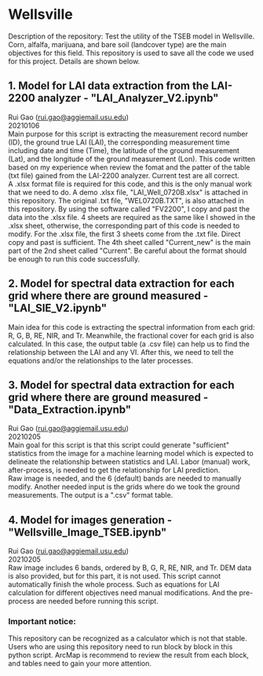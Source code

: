 # Wellsville
Description of the repository:
Test the utility of the TSEB model in Wellsville. Corn, alfalfa, marijuana, and bare soil (landcover type) are the main objectives for this field. This repository is used to save all the code we used for this project. Details are shown below.


## 1. Model for LAI data extraction from the LAI-2200 analyzer - "LAI_Analyzer_V2.ipynb"
Rui Gao (rui.gao@aggiemail.usu.edu)<br>
20210106<br>
Main purpose for this script is extracting the measurement record number (ID), the ground true LAI (LAI), the corresponding measurement time including date and time (Time), the latitude of the ground measurement (Lat), and the longitude of the ground measurement (Lon). This code written based on my experience when review the fomat and the patter of the table (txt file) gained from the LAI-2200 analyzer. Current test are all correct.<br>
A .xlsx format file is required for this code, and this is the only manual work that we need to do. A demo .xlsx file, "LAI_Well_0720B.xlsx" is attached in this repository. The original .txt file, "WEL0720B.TXT", is also attached in this repository. By using the software called "FV2200", I copy and past the data into the .xlsx file. 4 sheets are required as the same like I showed in the .xlsx sheet, otherwise, the corresponding part of this code is needed to modify. For the .xlsx file, the first 3 sheets come from the .txt file. Direct copy and past is sufficient. The 4th sheet called "Current_new" is the main part of the 2nd sheet called "Current". Be careful about the format should be enough to run this code successfully.


## 2. Model for spectral data extraction for each grid where there are ground measured - "LAI_SIE_V2.ipynb"
Main idea for this code is extracting the spectral information from each grid: R, G, B, RE, NIR, and Tr. Meanwhile, the fractional cover for each grid is also calculated. In this case, the output table (a .csv file) can help us to find the relationship between the LAI and any VI. After this, we need to tell the equations and/or the relationships to the later processes.


## 3. Model for spectral data extraction for each grid where there are ground measured - "Data_Extraction.ipynb"
Rui Gao (rui.gao@aggiemail.usu.edu)<br>
20210205<br>
Main goal for this script is that this script could generate "sufficient" statistics from the image for a machine learning model which is expected to delineate the relationship between statistics and LAI. Labor (manual) work, after-process, is needed to get the relationship for LAI prediction.<br> 
Raw image is needed, and the 6 (default) bands are needed to manually modify. Another needed input is the grids where do we took the ground measurements. The output is a ".csv" format table. 


## 4. Model for images generation - "Wellsville_Image_TSEB.ipynb"
Rui Gao (rui.gao@aggiemail.usu.edu)<br>
20210205<br>
Raw image includes 6 bands, ordered by B, G, R, RE, NIR, and Tr. DEM data is also provided, but for this part, it is not used.
This script cannot automatically finish the whole process. Such as equations for LAI calculation for different objectives need manual modifications. And the pre-process are needed before running this script.
### Important notice:
This repository can be recognized as a calculator which is not that stable. Users who are using this repository need to run block by block in this python script. ArcMap is recommend to review the result from each block, and tables need to gain your more attention.





    
 
